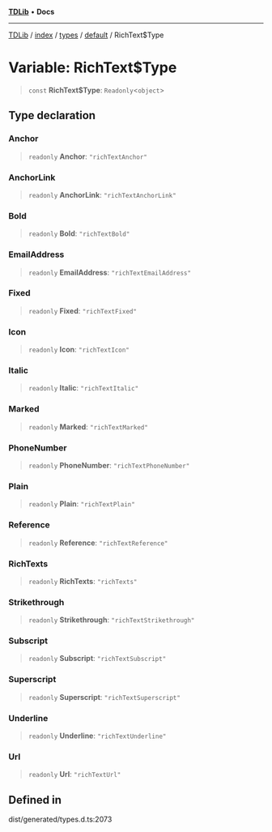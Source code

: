 [**TDLib**](../../../../../../README.md) • **Docs**

***

[TDLib](../../../../../../modules.md) / [index](../../../../../README.md) / [types](../../../README.md) / [default](../README.md) / RichText$Type

# Variable: RichText$Type

> `const` **RichText$Type**: `Readonly`\<`object`\>

## Type declaration

### Anchor

> `readonly` **Anchor**: `"richTextAnchor"`

### AnchorLink

> `readonly` **AnchorLink**: `"richTextAnchorLink"`

### Bold

> `readonly` **Bold**: `"richTextBold"`

### EmailAddress

> `readonly` **EmailAddress**: `"richTextEmailAddress"`

### Fixed

> `readonly` **Fixed**: `"richTextFixed"`

### Icon

> `readonly` **Icon**: `"richTextIcon"`

### Italic

> `readonly` **Italic**: `"richTextItalic"`

### Marked

> `readonly` **Marked**: `"richTextMarked"`

### PhoneNumber

> `readonly` **PhoneNumber**: `"richTextPhoneNumber"`

### Plain

> `readonly` **Plain**: `"richTextPlain"`

### Reference

> `readonly` **Reference**: `"richTextReference"`

### RichTexts

> `readonly` **RichTexts**: `"richTexts"`

### Strikethrough

> `readonly` **Strikethrough**: `"richTextStrikethrough"`

### Subscript

> `readonly` **Subscript**: `"richTextSubscript"`

### Superscript

> `readonly` **Superscript**: `"richTextSuperscript"`

### Underline

> `readonly` **Underline**: `"richTextUnderline"`

### Url

> `readonly` **Url**: `"richTextUrl"`

## Defined in

dist/generated/types.d.ts:2073
